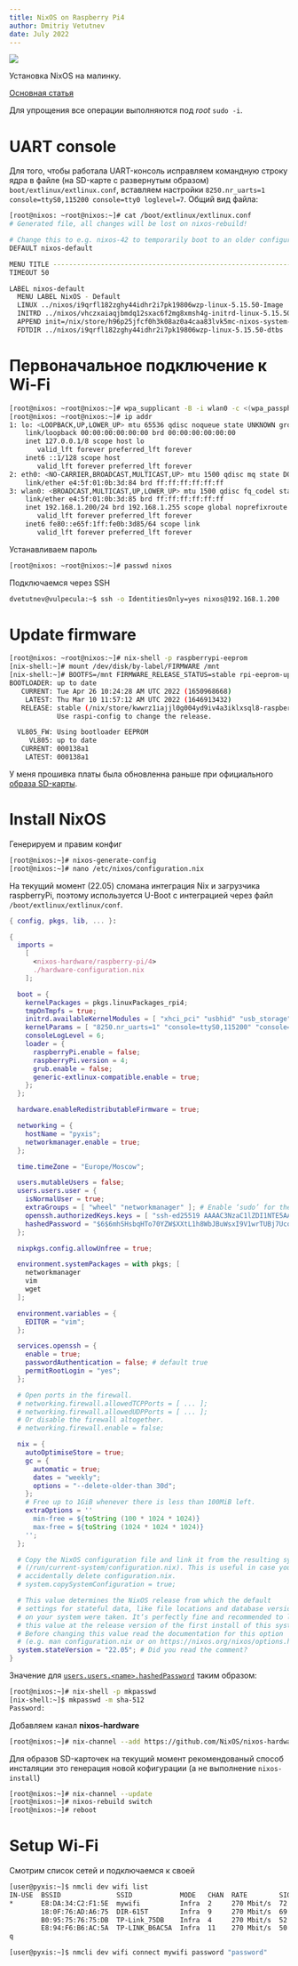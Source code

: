 ```yaml
---
title: NixOS on Raspberry Pi4
author: Dmitriy Vetutnev
date: July 2022
---
```



![](nixos-hires.png)

Установка NixOS на малинку.

[Основная статья](https://nixos.wiki/wiki/NixOS_on_ARM/Raspberry_Pi_4)

Для упрощения все операции выполняются под *root* `sudo -i`.

# UART console

Для того, чтобы работала UART-консоль исправляем командную строку ядра в файле (на SD-карте с развернутым образом) `boot/extlinux/extlinux.conf`, вставляем настройки `8250.nr_uarts=1 console=ttyS0,115200 console=tty0 loglevel=7`. Общий вид файла:
```sh
[root@nixos: ~root@nixos:~]# cat /boot/extlinux/extlinux.conf 
# Generated file, all changes will be lost on nixos-rebuild!

# Change this to e.g. nixos-42 to temporarily boot to an older configuration.
DEFAULT nixos-default

MENU TITLE ------------------------------------------------------------
TIMEOUT 50

LABEL nixos-default
  MENU LABEL NixOS - Default
  LINUX ../nixos/i9qrfl182zghy44idhr2i7pk19806wzp-linux-5.15.50-Image
  INITRD ../nixos/vhczxaiaqjbmdq12sxac6f2mg8xmsh4g-initrd-linux-5.15.50-initrd
  APPEND init=/nix/store/h96p25jfcf0h3k08az0a4caa83lvk5mc-nixos-system-nixos-22.05.1460.9e96b1562d6/init 8250.nr_uarts=1 console=ttyS0,115200 console=tty0 loglevel=7
  FDTDIR ../nixos/i9qrfl182zghy44idhr2i7pk19806wzp-linux-5.15.50-dtbs
```

# Первоначальное подключение к Wi-Fi

```sh
[root@nixos: ~root@nixos:~]# wpa_supplicant -B -i wlan0 -c <(wpa_passphrase 'ssid' 'password') &
[root@nixos: ~root@nixos:~]# ip addr
1: lo: <LOOPBACK,UP,LOWER_UP> mtu 65536 qdisc noqueue state UNKNOWN group default qlen 1000
    link/loopback 00:00:00:00:00:00 brd 00:00:00:00:00:00
    inet 127.0.0.1/8 scope host lo
       valid_lft forever preferred_lft forever
    inet6 ::1/128 scope host 
       valid_lft forever preferred_lft forever
2: eth0: <NO-CARRIER,BROADCAST,MULTICAST,UP> mtu 1500 qdisc mq state DOWN group default qlen 1000
    link/ether e4:5f:01:0b:3d:84 brd ff:ff:ff:ff:ff:ff
3: wlan0: <BROADCAST,MULTICAST,UP,LOWER_UP> mtu 1500 qdisc fq_codel state UP group default qlen 1000
    link/ether e4:5f:01:0b:3d:85 brd ff:ff:ff:ff:ff:ff
    inet 192.168.1.200/24 brd 192.168.1.255 scope global noprefixroute wlan0
       valid_lft forever preferred_lft forever
    inet6 fe80::e65f:1ff:fe0b:3d85/64 scope link 
       valid_lft forever preferred_lft forever
```

Устанавливаем пароль
```sh
[root@nixos: ~root@nixos:~]# passwd nixos
```

Подключаемся через SSH

```sh
dvetutnev@vulpecula:~$ ssh -o IdentitiesOnly=yes nixos@192.168.1.200
```

# Update firmware
```sh
[root@nixos: ~root@nixos:~]# nix-shell -p raspberrypi-eeprom
[nix-shell:~]# mount /dev/disk/by-label/FIRMWARE /mnt
[nix-shell:~]# BOOTFS=/mnt FIRMWARE_RELEASE_STATUS=stable rpi-eeprom-update -d -a
BOOTLOADER: up to date
   CURRENT: Tue Apr 26 10:24:28 AM UTC 2022 (1650968668)
    LATEST: Thu Mar 10 11:57:12 AM UTC 2022 (1646913432)
   RELEASE: stable (/nix/store/kwwrz1iajjl0g004yd9iv4a3iklxsql8-raspberrypi-eeprom-unstable-2022-03-10/share/rpi-eeprom/stable)
            Use raspi-config to change the release.

  VL805_FW: Using bootloader EEPROM
     VL805: up to date
   CURRENT: 000138a1
    LATEST: 000138a1
```

У меня прошивка платы была обновленна раньше при официального [образа SD-карты](https://www.raspberrypi.com/documentation/computers/raspberry-pi.html#updating-the-bootloader).

# Install NixOS
Генерируем и правим конфиг
```sh
[root@nixos:~]# nixos-generate-config
[root@nixos:~]# nano /etc/nixos/configuration.nix
```

На текущий момент (22.05) сломана интеграция Nix и загрузчика raspberryPi, поэтому используется U-Boot с интеграцией через файл `/boot/extlinux/extlinux/conf`.
```nix
{ config, pkgs, lib, ... }:

{
  imports =
    [
      <nixos-hardware/raspberry-pi/4>
      ./hardware-configuration.nix
    ];

  boot = {
    kernelPackages = pkgs.linuxPackages_rpi4;
    tmpOnTmpfs = true;
    initrd.availableKernelModules = [ "xhci_pci" "usbhid" "usb_storage" ];
    kernelParams = [ "8250.nr_uarts=1" "console=ttyS0,115200" "console=tty0" ];
    consoleLogLevel = 6;
    loader = {
      raspberryPi.enable = false;
      raspberryPi.version = 4;
      grub.enable = false; 
      generic-extlinux-compatible.enable = true;
    };
  };

  hardware.enableRedistributableFirmware = true;

  networking = {
    hostName = "pyxis";
    networkmanager.enable = true;
  };

  time.timeZone = "Europe/Moscow";

  users.mutableUsers = false;
  users.users.user = {
    isNormalUser = true;
    extraGroups = [ "wheel" "networkmanager" ]; # Enable ‘sudo’ for the user.
    openssh.authorizedKeys.keys = [ "ssh-ed25519 AAAAC3NzaC1lZDI1NTE5AAAAIJoR7Cwxg7R16Z5EalwqfKN+14mKPSVPNx7APxQpDy9V dvetutnev@vulpecula" ];
    hashedPassword = "$6$6mhSHsbqHTo70YZW$XXtL1h8WbJBuWsxI9V1wrTUBj7UcoF/5c7GCQTZPC/c4teJGKolcaM9lL8F0YMUaExC6f4BEaXwDWBtMpr7AM0";
  };

  nixpkgs.config.allowUnfree = true;

  environment.systemPackages = with pkgs; [
    networkmanager
    vim
    wget
  ];

  environment.variables = {
    EDITOR = "vim";
  };

  services.openssh = {
    enable = true;
    passwordAuthentication = false; # default true
    permitRootLogin = "yes";
  };

  # Open ports in the firewall.
  # networking.firewall.allowedTCPPorts = [ ... ];
  # networking.firewall.allowedUDPPorts = [ ... ];
  # Or disable the firewall altogether.
  # networking.firewall.enable = false;

  nix = {
    autoOptimiseStore = true;
    gc = {
      automatic = true;
      dates = "weekly";
      options = "--delete-older-than 30d";
    };
    # Free up to 1GiB whenever there is less than 100MiB left.
    extraOptions = ''
      min-free = ${toString (100 * 1024 * 1024)}
      max-free = ${toString (1024 * 1024 * 1024)}
    '';
  };

  # Copy the NixOS configuration file and link it from the resulting system
  # (/run/current-system/configuration.nix). This is useful in case you
  # accidentally delete configuration.nix.
  # system.copySystemConfiguration = true;

  # This value determines the NixOS release from which the default
  # settings for stateful data, like file locations and database versions
  # on your system were taken. It‘s perfectly fine and recommended to leave
  # this value at the release version of the first install of this system.
  # Before changing this value read the documentation for this option
  # (e.g. man configuration.nix or on https://nixos.org/nixos/options.html).
  system.stateVersion = "22.05"; # Did you read the comment?
}
```

Значение для [`users.users.<name>.hashedPassword`](https://nixos.org/manual/nixos/stable/options.html#opt-users.users._name_.hashedPassword) таким образом:
```sh
[root@nixos:~]# nix-shell -p mkpasswd
[nix-shell:~]$ mkpasswd -m sha-512
Password:
```

Добавляем канал **nixos-hardware**
```sh
[root@nixos:~]# nix-channel --add https://github.com/NixOS/nixos-hardware/archive/master.tar.gz) nixos-hardware
```

Для образов SD-карточек на текущий момент рекомендованый способ инсталяции это генерация новой кофигурации (а не выполнение `nixos-install`)
```sh
[root@nixos:~]# nix-channel --update
[root@nixos:~]# nixos-rebuild switch
[root@nixos:~]# reboot
```

# Setup Wi-Fi
Смотрим список сетей и подключаемся к своей
```sh
[user@pyxis:~]$ nmcli dev wifi list
IN-USE  BSSID              SSID            MODE   CHAN  RATE        SIGNAL  BAR>
*       E8:DA:34:C2:F1:5E  mywifi          Infra  2     270 Mbit/s  72 ▂▄▆>
        18:0F:76:AD:A6:75  DIR-615T        Infra  9     270 Mbit/s  69 ▂▄▆>
        B0:95:75:76:75:DB  TP-Link_75DB    Infra  4     270 Mbit/s  52 ▂▄_>
        E8:94:F6:B6:AC:5A  TP-LINK_B6AC5A  Infra  11    270 Mbit/s  50 ▂▄_>
q

[user@pyxis:~]$ nmcli dev wifi connect mywifi password "password"
```
